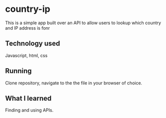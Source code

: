 # country-ip

This is a simple app built over an API to allow users to lookup which country and IP address is fonr

## Technology used
Javascript, html, css

## Running
Clone repository, navigate to the the file in your browser of choice.

## What I learned
Finding and using APIs.
